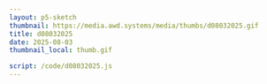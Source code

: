 ```yaml
---
layout: p5-sketch
thumbnail: https://media.awd.systems/media/thumbs/d08032025.gif
title: d08032025
date: 2025-08-03
thumbnail_local: thumb.gif

script: /code/d08032025.js
---
```

